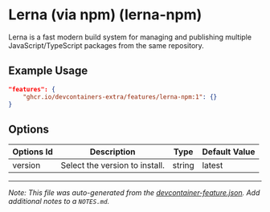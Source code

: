 
# Lerna (via npm) (lerna-npm)

Lerna is a fast modern build system for managing and publishing multiple JavaScript/TypeScript packages from the same repository.

## Example Usage

```json
"features": {
    "ghcr.io/devcontainers-extra/features/lerna-npm:1": {}
}
```

## Options

| Options Id | Description | Type | Default Value |
|-----|-----|-----|-----|
| version | Select the version to install. | string | latest |



---

_Note: This file was auto-generated from the [devcontainer-feature.json](devcontainer-feature.json).  Add additional notes to a `NOTES.md`._
